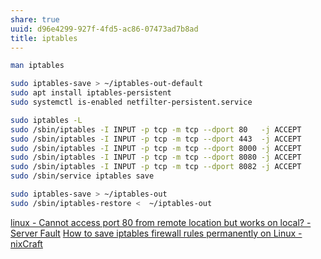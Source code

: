 ```yaml
---
share: true
uuid: d96e4299-927f-4fd5-ac86-07473ad7b8ad
title: iptables
---
```

``` bash
man iptables

sudo iptables-save > ~/iptables-out-default
sudo apt install iptables-persistent
sudo systemctl is-enabled netfilter-persistent.service

sudo iptables -L
sudo /sbin/iptables -I INPUT -p tcp -m tcp --dport 80   -j ACCEPT
sudo /sbin/iptables -I INPUT -p tcp -m tcp --dport 443  -j ACCEPT
sudo /sbin/iptables -I INPUT -p tcp -m tcp --dport 8000 -j ACCEPT
sudo /sbin/iptables -I INPUT -p tcp -m tcp --dport 8080 -j ACCEPT
sudo /sbin/iptables -I INPUT -p tcp -m tcp --dport 8082 -j ACCEPT
sudo /sbin/service iptables save

sudo iptables-save > ~/iptables-out
sudo /sbin/iptables-restore <  ~/iptables-out
```

[linux - Cannot access port 80 from remote location but works on local? - Server Fault](https://serverfault.com/questions/301903/cannot-access-port-80-from-remote-location-but-works-on-local)
[How to save iptables firewall rules permanently on Linux - nixCraft](https://www.cyberciti.biz/faq/how-to-save-iptables-firewall-rules-permanently-on-linux/)